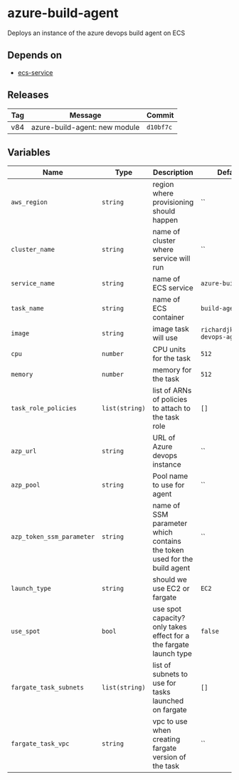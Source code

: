 azure-build-agent
======


Deploys an instance of the azure devops build agent on ECS

Depends on
------

* [ecs-service](../ecs-service/README.md)



Releases
------

|Tag | Message | Commit|
--- | --- | ---
v84 | azure-build-agent: new module | `d10bf7c`

Variables
------

|Name | Type | Description | Default Value|
--- | --- | --- | ---
`aws_region` | `string` | region where provisioning should happen | ``
`cluster_name` | `string` | name of cluster where service will run | ``
`service_name` | `string` | name of ECS service | `azure-build-agent`
`task_name` | `string` | name of ECS container | `build-agent`
`image` | `string` | image task will use | `richardjkendall/azure-devops-agent`
`cpu` | `number` | CPU units for the task | `512`
`memory` | `number` | memory for the task | `512`
`task_role_policies` | `list(string)` | list of ARNs of policies to attach to the task role | `[]`
`azp_url` | `string` | URL of Azure devops instance | ``
`azp_pool` | `string` | Pool name to use for agent | ``
`azp_token_ssm_parameter` | `string` | name of SSM parameter which contains the token used for the build agent | ``
`launch_type` | `string` | should we use EC2 or fargate | `EC2`
`use_spot` | `bool` | use spot capacity?  only takes effect for a the fargate launch type | `false`
`fargate_task_subnets` | `list(string)` | list of subnets to use for tasks launched on fargate | `[]`
`fargate_task_vpc` | `string` | vpc to use when creating fargate version of the task | ``

